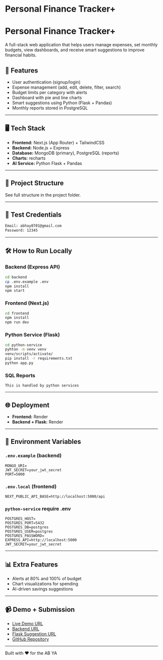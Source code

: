 # Personal Finance Tracker+

# Personal Finance Tracker+

A full-stack web application that helps users manage expenses, set monthly budgets, view dashboards, and receive smart suggestions to improve financial habits.

## 🔧 Features
- User authentication (signup/login)
- Expense management (add, edit, delete, filter, search)
- Budget limits per category with alerts
- Dashboard with pie and line charts
- Smart suggestions using Python (Flask + Pandas)
- Monthly reports stored in PostgreSQL

---

## 🖥️ Tech Stack
- **Frontend:** Next.js (App Router) + TailwindCSS
- **Backend:** Node.js + Express
- **Database:** MongoDB (primary), PostgreSQL (reports)
- **Charts:** recharts
- **AI Service:** Python Flask + Pandas

---

## 🚀 Project Structure
See full structure in the project folder.

---

## 🧪 Test Credentials
```bash
Email: abhay0701@gmail.com
Password: 12345
```

---

## 🛠️ How to Run Locally

### Backend (Express API)
```bash
cd backend
cp .env.example .env
npm install
npm start
```

### Frontend (Next.js)
```bash
cd frontend
npm install
npm run dev
```

### Python Service (Flask)
```bash
cd python-service
pyhton -m venv venv
venv/scripts/activate/
pip install -r requirements.txt
python app.py
```

### SQL Reports
```
This is handled by python services
```

---

## 🌐 Deployment
- **Frontend:** Render
- **Backend + Flask:** Render

---

## 📁 Environment Variables

### `.env.example` (backend)
```env
MONGO_URI=
JWT_SECRET=your_jwt_secret
PORT=5000
```

### `.env.local` (frontend)
```env
NEXT_PUBLIC_API_BASE=http://localhost:5000/api
```

### `python-service` require .env 
```
POSTGRES_HOST=
POSTGRES_PORT=5432
POSTGRES_DB=postgres
POSTGRES_USER=postgres
POSTGRES_PASSWORD=
EXPRESS_API=http://localhost:5000
JWT_SECRET=your_jwt_secret
```

---

## 📊 Extra Features
- Alerts at 80% and 100% of budget
- Chart visualizations for spending
- AI-driven savings suggestions

---

## 📹 Demo + Submission
- [Live Demo URL](https://your-live-demo.vercel.app)
- [Backend URL](https://your-api-endpoint.com)
- [Flask Suggestion URL](https://your-python-endpoint.com)
- [GitHub Repository](https://github.com/your-repo-url)

---

Built with ❤️ for the AB YA
